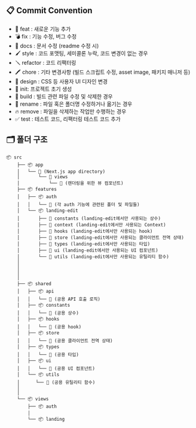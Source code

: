 ## 📋 Commit Convention

- 🎉 feat : 새로운 기능 추가
- 💣 fix : 기능 수정, 버그 수정
- 📝 docs : 문서 수정 (readme 수정 시)
- 🖌️ style : 코드 포맷팅, 세미콜론 누락, 코드 변경이 없는 경우
- 🪛 refactor : 코드 리팩터링
- 🖍️ chore : 기타 변경사항 (빌드 스크립트 수정, asset image, 패키지 매니저 등)
- 🎨 design : CSS 등 사용자 UI 디자인 변경
- 🥳 init: 프로젝트 초기 생성
- 🗿 build : 빌드 관련 파일 수정 및 삭제한 경우
- 🚒 rename : 파일 혹은 폴더명 수정하거나 옮기는 경우
- 🔥 remove : 파일을 삭제하는 작업만 수행하는 경우
- ✅ test : 테스트 코드, 리팩터링 테스트 코드 추가


## 🗂️ 폴더 구조

```
📦 src
    ├── 📦 app
    │   └── 📂 (Next.js app directory)
    │       └── 📂 views
    │           └── 📂 (렌더링을 위한 뷰 컴포넌트)
    ├── 📦 features
    │   ├── 📦 auth
    │   │   └── 📂 (각 auth 기능에 관련된 폴더 및 파일들)
    │   └── 📦 landing-edit
    │       ├── 📂 constants (landing-edit에서만 사용되는 상수)
    │       ├── 📂 context (landing-edit에서만 사용되는 Context)
    │       ├── 📂 hooks (landing-edit에서만 사용되는 hook)
    │       ├── 📂 store (landing-edit에서만 사용되는 클라이언트 전역 상태)
    │       ├── 📂 types (landing-edit에서만 사용되는 타입)
    │       ├── 📂 ui (landing-edit에서만 사용되는 UI 컴포넌트)
    │       └── 📂 utils (landing-edit에서만 사용되는 유틸리티 함수)
    │  
    │       
    │   
    │      
    ├── 📦 shared
    │   ├── 📦 api
    │   │   └── 📂 (공용 API 호출 로직)
    │   ├── 📦 constants
    │   │   └── 📂 (공용 상수)
    │   ├── 📦 hooks
    │   │   └── 📂 (공용 hook)
    │   ├── 📦 store
    │   │   └── 📂 (공용 클라이언트 전역 상태)
    │   ├── 📦 types
    │   │   └── 📂 (공용 타입)
    │   ├── 📦 ui
    │   │   └── 📂 (공용 UI 컴포넌트)
    │   └── 📦 utils
    │      └── 📂 (공용 유틸리티 함수)
    │   
    │   
    └── 📦 views
        ├── 📦 auth
        │  
        └── 📦 landing
```
